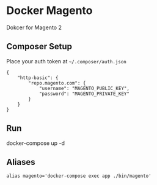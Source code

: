 # Docker Magento

Dokcer for Magento 2

## Composer Setup

Place your auth token at `~/.composer/auth.json` 

```
{
    "http-basic": {
        "repo.magento.com": {
            "username": "MAGENTO_PUBLIC_KEY",
            "password": "MAGENTO_PRIVATE_KEY"
        }
    }
}
```

## Run

docker-compose up -d

## Aliases

```
alias magento='docker-compose exec app ./bin/magento'
```
